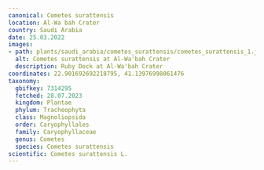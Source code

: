 ```yaml
---
canonical: Cometes surattensis
location: Al-Wa bah Crater
country: Saudi Arabia
date: 25.03.2022
images:
- path: plants/saudi_arabia/cometes_surattensis/cometes_surattensis_1.jpg
  alt: Cometes surattensis at Al-Wa'bah Crater
  description: Ruby Dock at Al-Wa'bah Crater
coordinates: 22.901692692218795, 41.13976998061476
taxonomy:
  gbifkey: 7314295
  fetched: 28.07.2023
  kingdom: Plantae
  phylum: Tracheophyta
  class: Magnoliopsida
  order: Caryophyllales
  family: Caryophyllaceae
  genus: Cometes
  species: Cometes surattensis
scientific: Cometes surattensis L.
---
```

